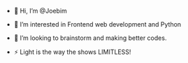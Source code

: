 - 👋 Hi, I’m @Joebim
- 👀 I’m interested in Frontend web development and Python
- 💞️ I’m looking to brainstorm and making better codes.

- ⚡ Light is the way the shows LIMITLESS!


<!---
Joebim/Joebim is a ✨ special ✨ repository because its `README.md` (this file) appears on your GitHub profile.
You can click the Preview link to take a look at your changes.
--->

